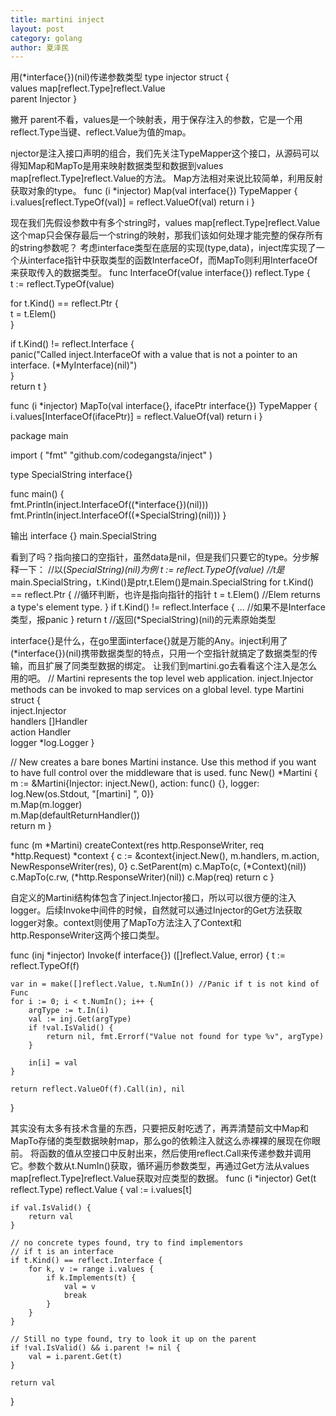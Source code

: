 ```yaml
---
title: martini inject
layout: post
category: golang
author: 夏泽民
---
```

用(*interface{})(nil)传递参数类型
type injector struct {       
  values map[reflect.Type]reflect.Value       
  parent Injector
}

撇开 parent不看，values是一个映射表，用于保存注入的参数，它是一个用reflect.Type当键、reflect.Value为值的map。
<!-- more -->
njector是注入接口声明的组合，我们先关注TypeMapper这个接口，从源码可以得知Map和MapTo是用来映射数据类型和数据到values map[reflect.Type]reflect.Value的方法。
Map方法相对来说比较简单，利用反射获取对象的type。
func (i *injector) Map(val interface{}) TypeMapper {
    i.values[reflect.TypeOf(val)] = reflect.ValueOf(val)
    return i
}

现在我们先假设参数中有多个string时，values map[reflect.Type]reflect.Value这个map只会保存最后一个string的映射，那我们该如何处理才能完整的保存所有的string参数呢？
考虑interface类型在底层的实现(type,data)，inject库实现了一个从interface指针中获取类型的函数InterfaceOf，而MapTo则利用InterfaceOf来获取传入的数据类型。
func InterfaceOf(value interface{}) reflect.Type {       
  t := reflect.TypeOf(value)       

  for t.Kind() == reflect.Ptr {              
    t = t.Elem()       
  }       

  if t.Kind() != reflect.Interface {              
    panic("Called inject.InterfaceOf with a value that is not a pointer to an interface. (*MyInterface)(nil)")       
  }       
  return t
}

func (i *injector) MapTo(val interface{}, ifacePtr interface{}) TypeMapper {
    i.values[InterfaceOf(ifacePtr)] = reflect.ValueOf(val)
    return i
}

package main

import ( 
  "fmt" 
  "github.com/codegangsta/inject"
)

type SpecialString interface{}

func main() {   
  fmt.Println(inject.InterfaceOf((*interface{})(nil)))      
  fmt.Println(inject.InterfaceOf((*SpecialString)(nil)))
}

输出
interface {}
main.SpecialString

看到了吗？指向接口的空指针，虽然data是nil，但是我们只要它的type。分步解释一下：
//以(*SpecialString)(nil)为例
t := reflect.TypeOf(value) //t是*main.SpecialString，t.Kind()是ptr,t.Elem()是main.SpecialString
for t.Kind() == reflect.Ptr { //循环判断，也许是指向指针的指针
  t = t.Elem() //Elem returns a type's element type.
}
if t.Kind() != reflect.Interface {
  ... //如果不是Interface类型，报panic
}
return t //返回(*SpecialString)(nil)的元素原始类型

interface{}是什么，在go里面interface{}就是万能的Any。inject利用了(*interface{})(nil)携带数据类型的特点，只用一个空指针就搞定了数据类型的传输，而且扩展了同类型数据的绑定。
让我们到martini.go去看看这个注入是怎么用的吧。
// Martini represents the top level web application. inject.Injector methods can be invoked to map services on a global level.
type Martini struct {       
  inject.Injector       
  handlers []Handler       
  action   Handler       
  logger   *log.Logger
}

// New creates a bare bones Martini instance. Use this method if you want to have full control over the middleware that is used.
func New() *Martini {       
  m := &Martini{Injector: inject.New(), action: func() {}, logger: log.New(os.Stdout, "[martini] ", 0)}       
  m.Map(m.logger)       
  m.Map(defaultReturnHandler())       
  return m
}

func (m *Martini) createContext(res http.ResponseWriter, req *http.Request) *context {
    c := &context{inject.New(), m.handlers, m.action, NewResponseWriter(res), 0}
    c.SetParent(m)
    c.MapTo(c, (*Context)(nil))
    c.MapTo(c.rw, (*http.ResponseWriter)(nil))
    c.Map(req)
    return c
}

自定义的Martini结构体包含了inject.Injector接口，所以可以很方便的注入logger。后续Invoke中间件的时候，自然就可以通过Injector的Get方法获取logger对象。context则使用了MapTo方法注入了Context和http.ResponseWriter这两个接口类型。

func (inj *injector) Invoke(f interface{}) ([]reflect.Value, error) {
    t := reflect.TypeOf(f)

    var in = make([]reflect.Value, t.NumIn()) //Panic if t is not kind of Func
    for i := 0; i < t.NumIn(); i++ {
        argType := t.In(i)
        val := inj.Get(argType)
        if !val.IsValid() {
            return nil, fmt.Errorf("Value not found for type %v", argType)
        }

        in[i] = val
    }

    return reflect.ValueOf(f).Call(in), nil
}

其实没有太多有技术含量的东西，只要把反射吃透了，再弄清楚前文中Map和MapTo存储的类型数据映射map，那么go的依赖注入就这么赤裸裸的展现在你眼前。
将函数的值从空接口中反射出来，然后使用reflect.Call来传递参数并调用它。参数个数从t.NumIn()获取，循环遍历参数类型，再通过Get方法从values map[reflect.Type]reflect.Value获取对应类型的数据。
func (i *injector) Get(t reflect.Type) reflect.Value {
    val := i.values[t]

    if val.IsValid() {
        return val
    }

    // no concrete types found, try to find implementors
    // if t is an interface
    if t.Kind() == reflect.Interface {
        for k, v := range i.values {
            if k.Implements(t) {
                val = v
                break
            }
        }
    }

    // Still no type found, try to look it up on the parent
    if !val.IsValid() && i.parent != nil {
        val = i.parent.Get(t)
    }

    return val

}